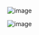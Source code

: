 ![image](https://github.com/user-attachments/assets/fab58e44-a62c-464b-8552-684a9823ebca)

![image](https://github.com/user-attachments/assets/52669a69-00db-4341-9d36-5089c18a3bb9)

